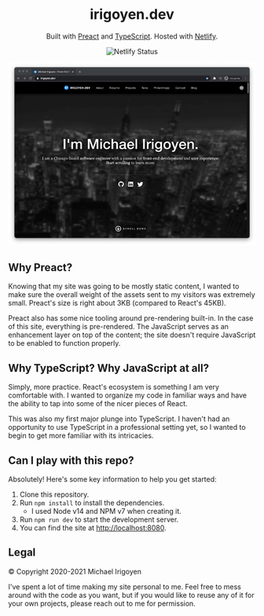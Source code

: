 <h1 align="center">
  irigoyen.dev
</h1>
<div align="center">
  <p>
    Built with <a href="https://preactjs.com/" target="_blank">Preact</a> and <a href="https://www.typescriptlang.org/" target="_blank">TypeScript</a>. Hosted with <a href="https://www.netlify.com/" target="_blank">Netlify</a>.
  </p>
  <p>
    <img src="https://api.netlify.com/api/v1/badges/1cb70056-7d92-48c2-9289-964c3656f8d0/deploy-status" alt="Netlify Status" />
  </p>
  <p>
    <img src="./.github/homepage.png" alt="Homepage Preview" />
  </p>
</div>

## Why Preact?

Knowing that my site was going to be mostly static content, I wanted to make sure the overall weight of the assets sent to my visitors was extremely small. Preact's size is right about 3KB (compared to React's 45KB).

Preact also has some nice tooling around pre-rendering built-in. In the case of this site, everything is pre-rendered. The JavaScript serves as an enhancement layer on top of the content; the site doesn't require JavaScript to be enabled to function properly.

## Why TypeScript? Why JavaScript at all?

Simply, more practice. React's ecosystem is something I am very comfortable with. I wanted to organize my code in familiar ways and have the ability to tap into some of the nicer pieces of React.

This was also my first major plunge into TypeScript. I haven't had an opportunity to use TypeScript in a professional setting yet, so I wanted to begin to get more familiar with its intricacies.

## Can I play with this repo?

Absolutely! Here's some key information to help you get started:

1. Clone this repository.
2. Run `npm install` to install the dependencies.
   - I used Node v14 and NPM v7 when creating it.
3. Run `npm run dev` to start the development server.
4. You can find the site at <http://localhost:8080>.

## Legal

&copy; Copyright 2020-2021 Michael Irigoyen

I've spent a lot of time making my site personal to me. Feel free to mess around with the code as you want, but if you would like to reuse any of it for your own projects, please reach out to me for permission.
